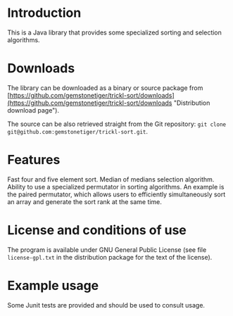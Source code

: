 Introduction
============
This is a Java library that provides some specialized sorting and selection algorithms.

Downloads
=========
The library can be downloaded as a binary or source package from [https://github.com/gemstonetiger/trickl-sort/downloads](https://github.com/gemstonetiger/trickl-sort/downloads "Distribution download page").

The source can be also retrieved straight from the Git repository: `git clone git@github.com:gemstonetiger/trickl-sort.git`.

Features
========
Fast four and five element sort.
Median of medians selection algorithm.
Ability to use a specialized permutator in sorting algorithms. An example is the paired permutator, which allows users to efficiently simultaneously sort an array and generate the sort rank at the same time.

License and conditions of use
=============================
The program is available under GNU General Public License (see file `license-gpl.txt` in the distribution package for the text of the license).

Example usage
=============
Some Junit tests are provided and should be used to consult usage.
